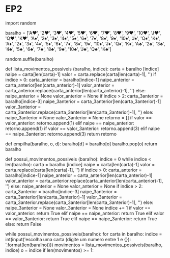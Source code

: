 # EP2
import random

baralho = ['A♥', '2♥', '3♥', '4♥', '5♥', '6♥', '7♥', '8♥', '9♥', '10♥', 'J♥', 'Q♥', 'K♥', 'A♠', '2♠', '3♠', '4♠', '5♠', '6♠', '7♠', '8♠', '9♠', '10♠', 'J♠', 'Q♠', 'K♠', 'A♦', '2♦', '3♦', '4♦', '5♦', '6♦', '7♦', '8♦', '9♦', '10♦', 'J♦', 'Q♦', 'K♦', 'A♣', '2♣', '3♣', '4♣', '5♣', '6♣', '7♣', '8♣', '9♣', '10♣', 'J♣', 'Q♣', 'K♣']

random.suffle(baralho)

def lista_movimentos_possiveis (baralho, indice):
    carta = baralho [indice]
    naipe = carta[len(carta)-1]
    valor = carta.replace(carta[len(carta)-1], '')
    if indice > 0:
        carta_anterior = baralho[indice-1]
        naipe_anterior = carta_anterior[len(carta_anterior)-1]
        valor_anterior = carta_anterior.replace(carta_anterior[len(carta_anterior)-1], '')
    else:       
        naipe_anterior = None
        valor_anterior = None
    if indice > 2:
        carta_3anterior = baralho[indice-3]
        naipe_3anterior = carta_3anterior[len(carta_3anterior)-1]
        valor_3anterior = carta_3anterior.replace(carta_3anterior[len(carta_3anterior)-1], '')
    else:
        naipe_3anterior = None
        valor_3anterior = None 
    retorno = []
    if valor == valor_anterior:
        retorno.append(1)
    elif naipe == naipe_anterior:
        retorno.append(1)
    if valor == valor_3anterior:
        retorno.append(3)
    elif naipe == naipe_3anterior:
        retorno.append(3)
    return retorno
    
def empilha(baralho, o, d):
    baralho[d] = baralho[o]
    baralho.pop(o)
    return baralho
    
def possui_movimentos_possiveis (baralho):
    indice = 0
    while indice < len(baralho):
        carta = baralho [indice]
        naipe = carta[len(carta)-1]
        valor = carta.replace(carta[len(carta)-1], '')
        if indice > 0:
            carta_anterior = baralho[indice-1]
            naipe_anterior = carta_anterior[len(carta_anterior)-1]
            valor_anterior = carta_anterior.replace(carta_anterior[len(carta_anterior)-1], '')
        else:
            naipe_anterior = None
            valor_anterior = None
        if indice > 2:
            carta_3anterior = baralho[indice-3]
            naipe_3anterior = carta_3anterior[len(carta_3anterior)-1]
            valor_3anterior = carta_3anterior.replace(carta_3anterior[len(carta_3anterior)-1], '')
        else:
            naipe_3anterior = None
            valor_3anterior = None
        indice += 1
        if valor == valor_anterior:
            return True
        elif naipe == naipe_anterior:
            return True
        elif valor == valor_3anterior:
            return True
        elif naipe == naipe_3anterior:
            return True
    else:
        return False  
   
while possui_movimentos_possiveis(baralho):
    for carta in baralho:
    indice = int(input('escolha uma carta (digite um numero entre 1 e {}): '.format(len(baralho))))
    movimentos = lista_movimentos_possiveis(baralho, indice)
    o = indice
    if len(movimentos) >= 1:

